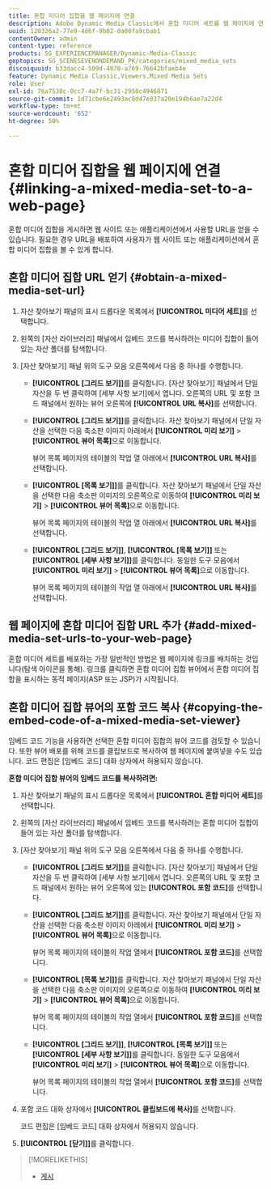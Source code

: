```yaml
---
title: 혼합 미디어 집합을 웹 페이지에 연결
description: Adobe Dynamic Media Classic에서 혼합 미디어 세트를 웹 페이지에 연결하는 방법을 알아봅니다.
uuid: 120326a2-77e9-4d6f-9b02-0a00fa9cbab1
contentOwner: admin
content-type: reference
products: SG_EXPERIENCEMANAGER/Dynamic-Media-Classic
geptopics: SG_SCENESEVENONDEMAND_PK/categories/mixed_media_sets
discoiquuid: b33dacc4-509d-4878-a769-76642bfaeb4e
feature: Dynamic Media Classic,Viewers,Mixed Media Sets
role: User
exl-id: 76a7530c-0cc7-4a7f-bc31-2950c4946871
source-git-commit: 1d71cbe6e2493ac8d47e837a20e194b6ae7a22d4
workflow-type: tm+mt
source-wordcount: '652'
ht-degree: 50%

---
```


# 혼합 미디어 집합을 웹 페이지에 연결{#linking-a-mixed-media-set-to-a-web-page}

혼합 미디어 집합을 게시하면 웹 사이트 또는 애플리케이션에서 사용할 URL을 얻을 수 있습니다. 필요한 경우 URL을 배포하여 사용자가 웹 사이트 또는 애플리케이션에서 혼합 미디어 집합을 볼 수 있게 합니다.

## 혼합 미디어 집합 URL 얻기 {#obtain-a-mixed-media-set-url}

1. 자산 찾아보기 패널의 표시 드롭다운 목록에서 **[!UICONTROL 미디어 세트]**&#x200B;를 선택합니다.
1. 왼쪽의 [자산 라이브러리] 패널에서 임베드 코드를 복사하려는 미디어 집합이 들어 있는 자산 폴더를 탐색합니다.
1. [자산 찾아보기] 패널 위의 도구 모음 오른쪽에서 다음 중 하나를 수행합니다.

   * **[!UICONTROL [그리드 보기]]**&#x200B;를 클릭합니다. [자산 찾아보기] 패널에서 단일 자산을 두 번 클릭하여 [세부 사항 보기]에서 엽니다. 오른쪽의 URL 및 포함 코드 패널에서 원하는 뷰어 오른쪽에 **[!UICONTROL URL 복사]**&#x200B;를 선택합니다.
   * **[!UICONTROL [그리드 보기]]**&#x200B;를 클릭합니다. 자산 찾아보기 패널에서 단일 자산을 선택한 다음 축소판 이미지 아래에서 **[!UICONTROL 미리 보기]** > **[!UICONTROL 뷰어 목록]**&#x200B;으로 이동합니다.

      뷰어 목록 페이지의 테이블의 작업 열 아래에서 **[!UICONTROL URL 복사]**&#x200B;를 선택합니다.

   * **[!UICONTROL [목록 보기]]**&#x200B;를 클릭합니다. 자산 찾아보기 패널에서 단일 자산을 선택한 다음 축소판 이미지의 오른쪽으로 이동하여 **[!UICONTROL 미리 보기]** > **[!UICONTROL 뷰어 목록]**&#x200B;으로 이동합니다.

      뷰어 목록 페이지의 테이블의 작업 열 아래에서 **[!UICONTROL URL 복사]**&#x200B;를 선택합니다.

   * **[!UICONTROL [그리드 보기]]**, **[!UICONTROL [목록 보기]]** 또는 **[!UICONTROL [세부 사항 보기]]**&#x200B;를 클릭합니다. 동일한 도구 모음에서 **[!UICONTROL 미리 보기]** > **[!UICONTROL 뷰어 목록]**&#x200B;으로 이동합니다.

      뷰어 목록 페이지의 테이블의 작업 열 아래에서 **[!UICONTROL URL 복사]**&#x200B;를 선택합니다.

## 웹 페이지에 혼합 미디어 집합 URL 추가 {#add-mixed-media-set-urls-to-your-web-page}

혼합 미디어 세트를 배포하는 가장 일반적인 방법은 웹 페이지에 링크를 배치하는 것입니다(탐색 아이콘을 통해). 링크를 클릭하면 혼합 미디어 집합 뷰어에서 혼합 미디어 집합을 표시하는 동적 페이지(ASP 또는 JSP)가 시작됩니다.

## 혼합 미디어 집합 뷰어의 포함 코드 복사 {#copying-the-embed-code-of-a-mixed-media-set-viewer}

임베드 코드 기능을 사용하면 선택한 혼합 미디어 집합의 뷰어 코드를 검토할 수 있습니다. 또한 뷰어 배포를 위해 코드를 클립보드로 복사하여 웹 페이지에 붙여넣을 수도 있습니다. 코드 편집은 [임베드 코드] 대화 상자에서 허용되지 않습니다.

**혼합 미디어 집합 뷰어의 임베드 코드를 복사하려면:**

1. 자산 찾아보기 패널의 표시 드롭다운 목록에서 **[!UICONTROL 혼합 미디어 세트]**&#x200B;를 선택합니다.
1. 왼쪽의 [자산 라이브러리] 패널에서 임베드 코드를 복사하려는 혼합 미디어 집합이 들어 있는 자산 폴더를 탐색합니다.
1. [자산 찾아보기] 패널 위의 도구 모음 오른쪽에서 다음 중 하나를 수행합니다.

   * **[!UICONTROL [그리드 보기]]**&#x200B;를 클릭합니다. [자산 찾아보기] 패널에서 단일 자산을 두 번 클릭하여 [세부 사항 보기]에서 엽니다. 오른쪽의 URL 및 포함 코드 패널에서 원하는 뷰어 오른쪽에 있는 **[!UICONTROL 포함 코드]**&#x200B;를 선택합니다.
   * **[!UICONTROL [그리드 보기]]**&#x200B;를 클릭합니다. 자산 찾아보기 패널에서 단일 자산을 선택한 다음 축소판 이미지 아래에서 **[!UICONTROL 미리 보기]** > **[!UICONTROL 뷰어 목록]**&#x200B;으로 이동합니다.

      뷰어 목록 페이지의 테이블의 작업 열에서 **[!UICONTROL 포함 코드]**&#x200B;를 선택합니다.

   * **[!UICONTROL [목록 보기]]**&#x200B;를 클릭합니다. 자산 찾아보기 패널에서 단일 자산을 선택한 다음 축소판 이미지의 오른쪽으로 이동하여 **[!UICONTROL 미리 보기]** > **[!UICONTROL 뷰어 목록]**&#x200B;으로 이동합니다.

      뷰어 목록 페이지의 테이블의 작업 열에서 **[!UICONTROL 포함 코드]**&#x200B;를 선택합니다.

   * **[!UICONTROL [그리드 보기]]**, **[!UICONTROL [목록 보기]]** 또는 **[!UICONTROL [세부 사항 보기]]**&#x200B;를 클릭합니다. 동일한 도구 모음에서 **[!UICONTROL 미리 보기]** > **[!UICONTROL 뷰어 목록]**&#x200B;으로 이동합니다.

      뷰어 목록 페이지의 테이블의 작업 열에서 **[!UICONTROL 포함 코드]**&#x200B;를 선택합니다.

1. 포함 코드 대화 상자에서 **[!UICONTROL 클립보드에 복사]**&#x200B;를 선택합니다.

   코드 편집은 [임베드 코드] 대화 상자에서 허용되지 않습니다.

1. **[!UICONTROL [닫기]]**&#x200B;를 클릭합니다.

>[!MORELIKETHIS]
>
>* [게시](publishing-files.md#publishing_files)

